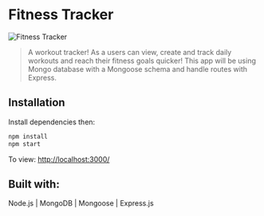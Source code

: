 # Fitness Tracker

![Fitness Tracker](fitness_tracker.gif)

> A workout tracker! As a users can view, create and track daily workouts and reach their fitness goals quicker! This app will be using Mongo database with a Mongoose schema and handle routes with Express.

## Installation

Install dependencies then:

```sh
npm install
npm start
```

  To view: <http://localhost:3000/>

## Built with: 

  Node.js | MongoDB | Mongoose | Express.js

